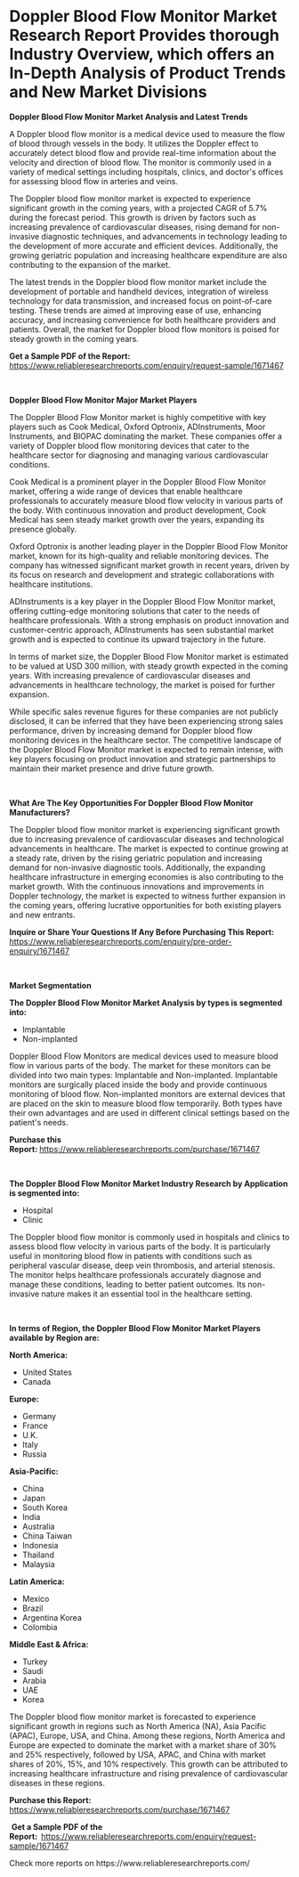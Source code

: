 <p><h1>Doppler Blood Flow Monitor Market Research Report Provides thorough Industry Overview, which offers an In-Depth Analysis of Product Trends and New Market Divisions</h1></p><p><strong>Doppler Blood Flow Monitor Market Analysis and Latest Trends</strong></p>
<p><p>A Doppler blood flow monitor is a medical device used to measure the flow of blood through vessels in the body. It utilizes the Doppler effect to accurately detect blood flow and provide real-time information about the velocity and direction of blood flow. The monitor is commonly used in a variety of medical settings including hospitals, clinics, and doctor's offices for assessing blood flow in arteries and veins.</p><p>The Doppler blood flow monitor market is expected to experience significant growth in the coming years, with a projected CAGR of 5.7% during the forecast period. This growth is driven by factors such as increasing prevalence of cardiovascular diseases, rising demand for non-invasive diagnostic techniques, and advancements in technology leading to the development of more accurate and efficient devices. Additionally, the growing geriatric population and increasing healthcare expenditure are also contributing to the expansion of the market.</p><p>The latest trends in the Doppler blood flow monitor market include the development of portable and handheld devices, integration of wireless technology for data transmission, and increased focus on point-of-care testing. These trends are aimed at improving ease of use, enhancing accuracy, and increasing convenience for both healthcare providers and patients. Overall, the market for Doppler blood flow monitors is poised for steady growth in the coming years.</p></p>
<p><strong>Get a Sample PDF of the Report:&nbsp;</strong> <a href="https://www.reliableresearchreports.com/enquiry/request-sample/1671467">https://www.reliableresearchreports.com/enquiry/request-sample/1671467</a></p>
<p>&nbsp;</p>
<p><strong>Doppler Blood Flow Monitor Major Market Players</strong></p>
<p><p>The Doppler Blood Flow Monitor market is highly competitive with key players such as Cook Medical, Oxford Optronix, ADInstruments, Moor Instruments, and BIOPAC dominating the market. These companies offer a variety of Doppler blood flow monitoring devices that cater to the healthcare sector for diagnosing and managing various cardiovascular conditions.</p><p>Cook Medical is a prominent player in the Doppler Blood Flow Monitor market, offering a wide range of devices that enable healthcare professionals to accurately measure blood flow velocity in various parts of the body. With continuous innovation and product development, Cook Medical has seen steady market growth over the years, expanding its presence globally.</p><p>Oxford Optronix is another leading player in the Doppler Blood Flow Monitor market, known for its high-quality and reliable monitoring devices. The company has witnessed significant market growth in recent years, driven by its focus on research and development and strategic collaborations with healthcare institutions.</p><p>ADInstruments is a key player in the Doppler Blood Flow Monitor market, offering cutting-edge monitoring solutions that cater to the needs of healthcare professionals. With a strong emphasis on product innovation and customer-centric approach, ADInstruments has seen substantial market growth and is expected to continue its upward trajectory in the future.</p><p>In terms of market size, the Doppler Blood Flow Monitor market is estimated to be valued at USD 300 million, with steady growth expected in the coming years. With increasing prevalence of cardiovascular diseases and advancements in healthcare technology, the market is poised for further expansion.</p><p>While specific sales revenue figures for these companies are not publicly disclosed, it can be inferred that they have been experiencing strong sales performance, driven by increasing demand for Doppler blood flow monitoring devices in the healthcare sector. The competitive landscape of the Doppler Blood Flow Monitor market is expected to remain intense, with key players focusing on product innovation and strategic partnerships to maintain their market presence and drive future growth.</p></p>
<p>&nbsp;</p>
<p><strong>What Are The Key Opportunities For Doppler Blood Flow Monitor Manufacturers?</strong></p>
<p><p>The Doppler blood flow monitor market is experiencing significant growth due to increasing prevalence of cardiovascular diseases and technological advancements in healthcare. The market is expected to continue growing at a steady rate, driven by the rising geriatric population and increasing demand for non-invasive diagnostic tools. Additionally, the expanding healthcare infrastructure in emerging economies is also contributing to the market growth. With the continuous innovations and improvements in Doppler technology, the market is expected to witness further expansion in the coming years, offering lucrative opportunities for both existing players and new entrants.</p></p>
<p><strong>Inquire or Share Your Questions If Any Before Purchasing This Report:</strong> <a href="https://www.reliableresearchreports.com/enquiry/pre-order-enquiry/1671467">https://www.reliableresearchreports.com/enquiry/pre-order-enquiry/1671467</a></p>
<p>&nbsp;</p>
<p><strong>Market Segmentation</strong></p>
<p><strong>The Doppler Blood Flow Monitor Market Analysis by types is segmented into:</strong></p>
<p><ul><li>Implantable</li><li>Non-implanted</li></ul></p>
<p><p>Doppler Blood Flow Monitors are medical devices used to measure blood flow in various parts of the body. The market for these monitors can be divided into two main types: Implantable and Non-implanted. Implantable monitors are surgically placed inside the body and provide continuous monitoring of blood flow. Non-implanted monitors are external devices that are placed on the skin to measure blood flow temporarily. Both types have their own advantages and are used in different clinical settings based on the patient's needs.</p></p>
<p><strong>Purchase this Report:&nbsp;</strong><a href="https://www.reliableresearchreports.com/purchase/1671467">https://www.reliableresearchreports.com/purchase/1671467</a></p>
<p>&nbsp;</p>
<p><strong>The Doppler Blood Flow Monitor Market Industry Research by Application is segmented into:</strong></p>
<p><ul><li>Hospital</li><li>Clinic</li></ul></p>
<p><p>The Doppler blood flow monitor is commonly used in hospitals and clinics to assess blood flow velocity in various parts of the body. It is particularly useful in monitoring blood flow in patients with conditions such as peripheral vascular disease, deep vein thrombosis, and arterial stenosis. The monitor helps healthcare professionals accurately diagnose and manage these conditions, leading to better patient outcomes. Its non-invasive nature makes it an essential tool in the healthcare setting.</p></p>
<p>&nbsp;</p>
<p><strong>In terms of Region, the Doppler Blood Flow Monitor Market Players available by Region are:</strong></p>
<p>
    <p> <strong> North America: </strong>
        <ul>
            <li>United States</li>
            <li>Canada</li>
        </ul>
        </p> 
    <p> <strong> Europe: </strong>
        <ul>
            <li>Germany</li>
            <li>France</li>
            <li>U.K.</li>
            <li>Italy</li>
            <li>Russia</li>
        </ul>
        </p> 
    <p> <strong> Asia-Pacific: </strong>
        <ul>
            <li>China</li>
            <li>Japan</li>
            <li>South Korea</li>
            <li>India</li>
            <li>Australia</li>
            <li>China Taiwan</li>
            <li>Indonesia</li>
            <li>Thailand</li>
            <li>Malaysia</li>
        </ul>
        </p> 
    <p> <strong> Latin America: </strong>
        <ul>
            <li>Mexico</li>
            <li>Brazil</li>
            <li>Argentina Korea</li>
            <li>Colombia</li>
        </ul>
        </p> 
    <p> <strong> Middle East & Africa: </strong>
        <ul>
            <li>Turkey</li>
            <li>Saudi</li>
            <li>Arabia</li>
            <li>UAE</li>
            <li>Korea</li>
        </ul>
    </p>
    </p>
<p><p>The Doppler blood flow monitor market is forecasted to experience significant growth in regions such as North America (NA), Asia Pacific (APAC), Europe, USA, and China. Among these regions, North America and Europe are expected to dominate the market with a market share of 30% and 25% respectively, followed by USA, APAC, and China with market shares of 20%, 15%, and 10% respectively. This growth can be attributed to increasing healthcare infrastructure and rising prevalence of cardiovascular diseases in these regions.</p></p>
<p><strong>Purchase this Report: </strong><a href="https://www.reliableresearchreports.com/purchase/1671467">https://www.reliableresearchreports.com/purchase/1671467</a></p>
<p>&nbsp;<strong>Get a Sample PDF of the Report:&nbsp;&nbsp;</strong><a href="https://www.reliableresearchreports.com/enquiry/request-sample/1671467">https://www.reliableresearchreports.com/enquiry/request-sample/1671467</a></p>
<p><strong></strong></p>
<p>Check more reports on https://www.reliableresearchreports.com/</p>